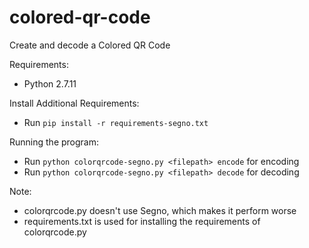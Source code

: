 # colored-qr-code
Create and decode a Colored QR Code

Requirements:
- Python 2.7.11

Install Additional Requirements:
- Run `pip install -r requirements-segno.txt`

Running the program:
- Run `python colorqrcode-segno.py <filepath> encode` for encoding
- Run `python colorqrcode-segno.py <filepath> decode` for decoding

Note:
- colorqrcode.py doesn't use Segno, which makes it perform worse
- requirements.txt is used for installing the requirements of colorqrcode.py